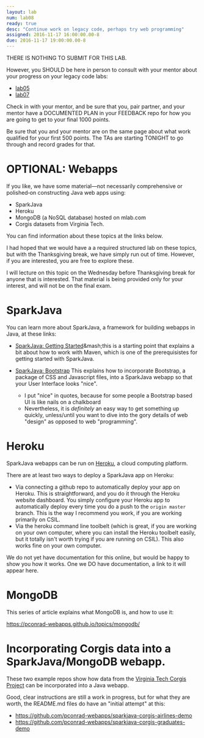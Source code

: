 ```yaml
---
layout: lab
num: lab08
ready: true
desc: "Continue work on legacy code, perhaps try web programming"
assigned: 2016-11-17 16:00:00.00-8
due: 2016-11-17 19:00:00.00-8
---
```


THERE IS NOTHING TO SUBMIT FOR THIS LAB.

However, you SHOULD be here in person to consult with your mentor about your progress on your legacy code labs:

* [lab05](/lab/lab05/)
* [lab07](/lab/lab07/)

Check in with your mentor, and be sure that you, pair partner, and your mentor have a DOCUMENTED PLAN in your FEEDBACK repo for how you are going to get to your final 1000 points.

Be sure that you and your mentor are on the same page about what work qualified for your first 500 points.  The TAs are starting TONIGHT to go through and record grades for that.

# OPTIONAL: Webapps

If you like, we have some material&mdash;not necessarily comprehensive or polished&dash;on constructing Java web apps using:

* SparkJava
* Heroku
* MongoDB (a NoSQL database) hosted on mlab.com
* Corgis datasets from Virginia Tech.

You can find information about these topics at the links below.

I had hoped that we would have a a required structured lab on these topics, but with the Thanksgiving break, we have simply run out of time.     However, if you are interested, you are free to explore these.

I will lecture on this topic on the Wednesday before Thanksgiving break for anyone that is interested.  That material is being provided only for your interest, and will not be on the final exam.

# SparkJava

You can learn more about SparkJava, a framework for building webapps in Java, at these links:


* [SparkJava: Getting Started](https://pconrad-webapps.github.io/topics/sparkjava_getting_started/)&mash;this is a starting point that explains a bit about how to work with Maven, which is one of the prerequisistes for getting started with SparkJava.

* [SparkJava: Bootstrap](https://pconrad-webapps.github.io/topics/sparkjava_bootstrap/) This explains how to incorporate Bootstrap, a package of CSS and Javascript files, into a SparkJava webapp so that your User Interface looks "nice".  
    * I put "nice" in quotes, because for some people a Bootstrap based UI is like nails on a chalkboard
    * Nevertheless, it is *definitely* an easy way to get something up quickly, unless/until you want to dive into the gory details of web "design" as opposed to web "programming".

# Heroku

SparkJava webapps can be run on [Heroku](https://pconrad-webapps.github.io/topics/heroku/), a cloud computing platform.

There are at least two ways to deploy a SparkJava app on Heroku:

* Via connecting a github repo to automatically deploy your app on Heroku.   This is straightforward, and you do it through the Heroku website dashboard.  You simply configure your Heroku app to automatically deploy every time you do a push to the `origin master` branch.  This is the way I recommend you work, if you are working primarily on CSIL.
* Via the heroku command line toolbelt (which is great, if you are working on your own computer, where you can install the Heroku toolbelt easily, but it totally isn't worth trying if you are running on CSIL).  This also works fine on your own computer.

We do not yet have documentation for this online, but would be happy to show you how it works.   One we DO have documentation, a link to it will appear here.

# MongoDB

This series of article explains what MongoDB is, and how to use it:

https://pconrad-webapps.github.io/topics/mongodb/

# Incorporating Corgis data into a SparkJava/MongoDB webapp.

These two example repos show how data from the [Virginia Tech Corgis Project](https://think.cs.vt.edu/corgis/) can be incorporated into a Java webapp.

Good, clear instructions are still a work in progress, but for what they are worth, the README.md files do have an "initial attempt" at this:

* <https://github.com/pconrad-webapps/sparkjava-corgis-airlines-demo>
* <https://github.com/pconrad-webapps/sparkjava-corgis-graduates-demo>
